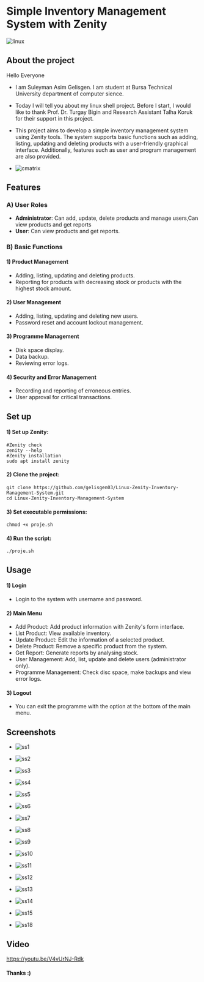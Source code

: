 # Simple Inventory Management System with Zenity
![linux](https://github.com/user-attachments/assets/70c25852-5a5d-4f0c-8164-2d4f96351daf)
## **About the project**
Hello Everyone
- I am Suleyman Asim Gelisgen. I am student at Bursa Technical University department of computer sience.
* Today I will tell you about my linux shell project. Before I start, I would like to thank Prof. Dr. Turgay Bigin and Research Assistant Talha Koruk for their support in this project.
* This project aims to develop a simple inventory management system using Zenity tools. The system supports basic functions such as adding, listing, updating and deleting products with a user-friendly graphical interface. Additionally, features such as user and program management are also provided.
  
* ![cmatrix](https://github.com/user-attachments/assets/375c2947-9803-4bdd-800c-50694a6f2e17)
## **Features**
 ### **A) User Roles**
 * **Administrator**: Can add, update, delete products and manage users,Can view products and get reports
* **User**: Can view products and get reports.
 ### **B) Basic Functions**
 #### 1) Product Management
- Adding, listing, updating and deleting products.
- Reporting for products with decreasing stock or products with the highest stock amount.
  
#### 2) User Management
- Adding, listing, updating and deleting new users.
- Password reset and account lockout management.

#### 3) Programme Management
- Disk space display.
- Data backup.
- Reviewing error logs.

#### 4) Security and Error Management
- Recording and reporting of erroneous entries.
- User approval for critical transactions.
## **Set up**
#### 1) Set up Zenity:
```
#Zenity check
zenity --help
#Zenity installation
sudo apt install zenity

```
#### 2) Clone the project:
```
git clone https://github.com/gelisgen03/Linux-Zenity-Inventory-Management-System.git
cd Linux-Zenity-Inventory-Management-System
```
#### 3) Set executable permissions:
```
chmod +x proje.sh
```
#### 4) Run the script:
```
./proje.sh
```
## **Usage**
#### 1) Login
* Login to the system with username and password.
#### 2) Main Menu
* Add Product: Add product information with Zenity's form interface.
* List Product: View available inventory.
* Update Product: Edit the information of a selected product.
* Delete Product: Remove a specific product from the system.
* Get Report: Generate reports by analysing stock.
* User Management: Add, list, update and delete users (administrator only).
* Programme Management: Check disc space, make backups and view error logs.
#### 3) Logout
* You can exit the programme with the option at the bottom of the main menu.
## **Screenshots**
* ![ss1](https://github.com/user-attachments/assets/745831df-13bc-401a-b152-159ddaeff1da)
  
* ![ss2](https://github.com/user-attachments/assets/213179a9-2b6b-430d-9ab5-3a1ce49431a3)
  
* ![ss3](https://github.com/user-attachments/assets/5bd5fa0d-abf9-4128-b0e2-2786f6312197)
  
* ![ss4](https://github.com/user-attachments/assets/f6bd02a8-c4bd-4c13-a650-bbfa5e193013)
  
* ![ss5](https://github.com/user-attachments/assets/1fd38334-6ead-44b0-b702-3ab8a7f63d5b)
  
* ![ss6](https://github.com/user-attachments/assets/87fe1f55-6837-4293-bb19-97d14780f1c6)
  
* ![ss7](https://github.com/user-attachments/assets/ca480e9c-f111-4269-9c06-4a49454075ff)
  
* ![ss8](https://github.com/user-attachments/assets/2bd61bb8-f9de-4aba-b5c8-3f7eb21abfeb)
  
* ![ss9](https://github.com/user-attachments/assets/e19d952e-1972-4496-a72a-26cfddd653ad)

* ![ss10](https://github.com/user-attachments/assets/8e1f3e2f-629d-49ff-94ab-0c761b98214d)
  
* ![ss11](https://github.com/user-attachments/assets/665c67cb-08c4-4e06-9438-76895ac619e1)
  
* ![ss12](https://github.com/user-attachments/assets/9a939523-4c3c-4dc0-a5d9-29df6862982f)
  
* ![ss13](https://github.com/user-attachments/assets/734bef80-d483-4cd3-a6f5-f144c462497b)
  
* ![ss14](https://github.com/user-attachments/assets/c694309c-f8cd-4c2b-9c0a-8ba04e96ce45)
  
* ![ss15](https://github.com/user-attachments/assets/0251374f-2873-4275-8b47-0c67530151f4)
  
* ![ss18](https://github.com/user-attachments/assets/f1c95686-8549-4f07-b806-aa6dceb0f662)

## **Video**
https://youtu.be/V4vUrNJ-Rdk
#### **Thanks :)**


